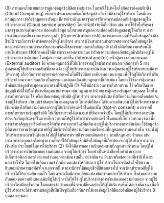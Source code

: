 (9) กําหนดนโยบายและการดูแลข้อมูลชีวมิติอย่างเข้มงวด ในกรณีใช้เทคโนโลยีคลาวด์คอมพิวติ้ง
(Cloud Computing) เพื่อการประมวลผลหรือเก็บข้อมูลอ้างอิงชีวมิติของผู้ใช้บริการ โดยมีการควบคุมการ
เข้าถึงข้อมูลอย่างรัดกุม มีการประเมินมาตรฐานการรักษาความปลอดภัยข้อมูลของผู้ให้บริการคลาวด์
(Cloud service provider) โดยคำนึงปัจจัยที่เกี่ยวข้อง เช่น การได้รับใบรับรองมาตรฐานสากลด้านความ
ปลอดภัยข้อมูล นโยบายการดูแลความปลอดภัยข้อมูลของผู้ให้บริการ การประเมินความเสี่ยงจากการกระจุกตัว
(Concentration risk) ของระบบคลาวด์ที่จัดเก็บข้อมูลอ้างอิงชีวมิติ รวมถึงการจัดทำข้อตกลงให้ผู้ให้บริการ
ทางการเงินสามารถเข้าตรวจสอบการจัดเก็บข้อมูลได้ และการมีกระบวนการรองรับความพร้อมใช้ของระบบ
และเก็บข้อมูลอ้างอิงชีวมิติเพื่อความพร้อมใช้ภายในประเทศ
(10)กําหนดให้มีการตรวจสอบกระบวนการรักษาความปลอดภัยข้อมูลชีวมิติของผู้ใช้บริการอย่าง
สม่ำเสมอ โดยผู้ตรวจสอบภายใน (Internal auditor) หรือผู้ตรวจสอบภายนอก (External auditor) ซึ่ง
ครอบคลุมกรณีที่ใช้บริการจากผู้ให้บริการภายนอก
หลักการที่ 5 การคุ้มครองผู้ใช้บริการ
ผลลัพธ์ที่คาดหวัง : ผู้ให้บริการทางการเงินมีแนวทางคุ้มครองผู้ใช้บริการและมีการให้ความรู้
เกี่ยวกับการทําธุรกรรมด้วยเทคโนโลยีชีวมิติอย่างเพียงพอ เหมาะสม เพื่อให้ผู้ใช้บริการได้รับบริการด้วยความ
ปลอดภัย เป็นธรรม และสอดคล้องกับกฎหมายที่เกี่ยวข้อง โดยคงไว้ซึ่งการคุ้มครองสิทธิและข้อมูลส่วนบุคคล
แนวทางที่พึงปฏิบัติ
(1) จัดให้มีกระบวนการเก็บรวบรวม ใช้ หรือเปิดเผยข้อมูลชีวมิติให้เป็นไปตามที่กฎหมายกำหนด เช่น
กฎหมายว่าด้วยการคุ้มครองข้อมูลส่วนบุคคล โดยในการเก็บรวบรวม ใช้ หรือเปิดเผยข้อมูลชีวมิติ ผู้ให้บริการ
ทางการเงินต้องได้รับความยินยอมโดยชัดแจ้งจากผู้ใช้บริการ เว้นแต่เข้าข้อยกเว้นตามกฎหมาย ในกรณีที่ต้อง
ได้รับความยินยอม ผู้ให้บริการทางการเงินจะต้องได้รับความยินยอมจากผู้ใช้บริการก่อนหรือในขณะนั้น
(Opt-in consent) นอกจากนี้ การเก็บรวบรวมข้อมูลชีวมิติ ให้เก็บรวบรวมได้เฉพาะเท่าที่มีความจำเป็น
โดยผู้ให้บริการทางการเงินต้องแจ้งวัตถุประสงค์ในการเก็บรวบรวมให้ผู้ใช้บริการทราบก่อนหรือในขณะที่เก็บ
รวบรวม เช่น เพื่อการเข้าทำสัญญา หรือเพื่อการให้บริการทางการเงินเพิ่มเติม และผู้ให้บริการทางการเงินต้อง
ใช้ข้อมูลชีวมิติดังกล่าวตามวัตถุประสงค์ที่ผู้ใช้บริการได้ให้ความยินยอมหรือตามที่กฎหมายกำหนดเท่านั้น
รวมทั้งผู้ให้บริการทางการเงินต้องแจ้งให้ผู้ใช้บริการทราบถึงรายละเอียดต่าง ๆ ตามที่กฎหมายกำหนด เช่น
ประเภทของบุคคลหรือหน่วยงานที่อาจได้รับข้อมูลชีวมิติหรือข้อมูลที่เกี่ยวข้องจากผู้ให้บริการทางการเงินเพื่อ
ประโยชน์ในการให้บริการ
(2) จัดให้มีการขอความยินยอมตามที่กฎหมายกำหนด โดยผู้ให้บริการทางการเงินต้องขอความยินยอม
จากผู้ใช้บริการ โดยทำเป็นหนังสือหรือทำผ่านระบบอิเล็กทรอนิกส์ และต้องแยกส่วนออกจากข้อความอื่น
อย่างชัดเจน มีแบบหรือข้อความที่เข้าถึงได้ง่ายและเข้าใจได้ ไม่ก่อให้เกิดความเข้าใจผิด และต้องให้อิสระแก่
ผู้ใช้บริการในการตัดสินใจให้ความยินยอมด้วยความสมัครใจ นอกจากนี้ หากจะมีการใช้ข้อมูลชีวมิติแตกต่างไป
จากวัตถุประสงค์ที่ผู้ใช้บริการได้ให้ความยินยอมไว้ โดยเฉพาะเมื่อมีการเปลี่ยนแปลงข้อกำหนดการให้บริการ
ซึ่งส่งผลกระทบกับขอบเขตความยินยอมเดิมที่ผู้ใช้บริการได้ให้ไว้ ผู้ให้บริการทางการเงินต้องขอความยินยอม
จากผู้ใช้บริการใหม่อีกครั้งก่อน โดยแสดงข้อกำหนดที่มีการเปลี่ยนแปลงให้ผู้ใช้บริการเห็นได้อย่างชัดเจน
เพื่อที่ผู้ใช้บริการจะได้รับทราบข้อมูลที่เป็นปัจจุบันเกี่ยวกับการใช้งานข้อมูลชีวมิติและสิทธิของผู้ใช้บริการ
8
บุคคลภายนอก
